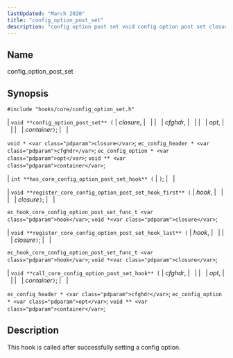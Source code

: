```yaml
---
lastUpdated: "March 2020"
title: "config_option_post_set"
description: "config option post set void config option post set closure cfghdr opt container void closure ec config header cfghdr ec config option opt void container int has core config option post set hook void register core config option post set hook first hook closure ec hook core config option post..."
---
```


<a name="hooks.core.config_option_post_set"></a> 
## Name

config_option_post_set

## Synopsis

`#include "hooks/core/config_option_set.h"`

| `void **config_option_post_set** (` | <var class="pdparam">closure</var>, |   |
|   | <var class="pdparam">cfghdr</var>, |   |
|   | <var class="pdparam">opt</var>, |   |
|   | <var class="pdparam">container</var>`)`; |   |

`void * <var class="pdparam">closure</var>`;
`ec_config_header * <var class="pdparam">cfghdr</var>`;
`ec_config_option * <var class="pdparam">opt</var>`;
`void ** <var class="pdparam">container</var>`;

| `int **has_core_config_option_post_set_hook** (` | `)`; |   |

| `void **register_core_config_option_post_set_hook_first** (` | <var class="pdparam">hook</var>, |   |
|   | <var class="pdparam">closure</var>`)`; |   |

`ec_hook_core_config_option_post_set_func_t <var class="pdparam">hook</var>`;
`void *<var class="pdparam">closure</var>`;

| `void **register_core_config_option_post_set_hook_last** (` | <var class="pdparam">hook</var>, |   |
|   | <var class="pdparam">closure</var>`)`; |   |

`ec_hook_core_config_option_post_set_func_t <var class="pdparam">hook</var>`;
`void *<var class="pdparam">closure</var>`;

| `void **call_core_config_option_post_set_hook** (` | <var class="pdparam">cfghdr</var>, |   |
|   | <var class="pdparam">opt</var>, |   |
|   | <var class="pdparam">container</var>`)`; |   |

`ec_config_header * <var class="pdparam">cfghdr</var>`;
`ec_config_option * <var class="pdparam">opt</var>`;
`void ** <var class="pdparam">container</var>`;<a name="idp33683616"></a> 
## Description

This hook is called after successfully setting a config option.